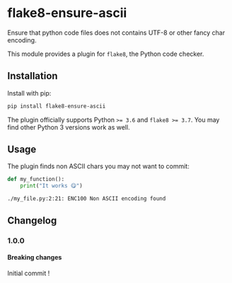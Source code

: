 # flake8-ensure-ascii

Ensure that python code files does not contains UTF-8 or
other fancy char encoding.

This module provides a plugin for `flake8`, the Python code checker.

## Installation

Install with pip:

```bash
pip install flake8-ensure-ascii
```

The plugin officially supports Python `>= 3.6` and `flake8 >= 3.7`.
You may find other Python 3 versions work as well.

## Usage

The plugin finds non ASCII chars you may not want to commit:

```python
def my_function():
    print("It works 😋")
```

```log
./my_file.py:2:21: ENC100 Non ASCII encoding found
```

## Changelog

### 1.0.0

#### Breaking changes

Initial commit !

